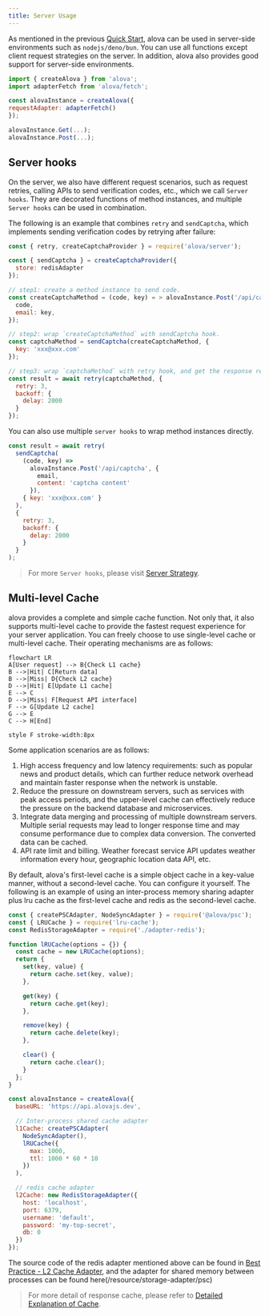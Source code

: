 ```yaml
---
title: Server Usage
---
```


As mentioned in the previous [Quick Start](/tutorial/getting-started/quick-start), alova can be used in server-side environments such as `nodejs/deno/bun`. You can use all functions except client request strategies on the server. In addition, alova also provides good support for server-side environments.

```js
import { createAlova } from 'alova';
import adapterFetch from 'alova/fetch';

const alovaInstance = createAlova({
requestAdapter: adapterFetch()
});

alovaInstance.Get(...);
alovaInstance.Post(...);
```

## Server hooks

On the server, we also have different request scenarios, such as request retries, calling APIs to send verification codes, etc., which we call `Server hooks`. They are decorated functions of method instances, and multiple `Server hooks` can be used in combination.

The following is an example that combines `retry` and `sendCaptcha`, which implements sending verification codes by retrying after failure:

```js
const { retry, createCaptchaProvider } = require('alova/server');

const { sendCaptcha } = createCaptchaProvider({
  store: redisAdapter
});

// step1: create a method instance to send code.
const createCaptchaMethod = (code, key) = > alovaInstance.Post('/api/captcha', {
  code,
  email: key,
});

// step2: wrap `createCaptchaMethod` with sendCaptcha hook.
const captchaMethod = sendCaptcha(createCaptchaMethod, {
  key: 'xxx@xxx.com'
});

// step3: wrap `captchaMethod` with retry hook, and get the response result through `await`
const result = await retry(captchaMethod, {
  retry: 3,
  backoff: {
    delay: 2000
  }
});
```

You can also use multiple `server hooks` to wrap method instances directly.

```javascript
const result = await retry(
  sendCaptcha(
    (code, key) =>
      alovaInstance.Post('/api/captcha', {
        email,
        content: 'captcha content'
      }),
    { key: 'xxx@xxx.com' }
  ),
  {
    retry: 3,
    backoff: {
      delay: 2000
    }
  }
);
```

> For more `Server hooks`, please visit [Server Strategy](/tutorial/server/strategy).

## Multi-level Cache

alova provides a complete and simple cache function. Not only that, it also supports multi-level cache to provide the fastest request experience for your server application. You can freely choose to use single-level cache or multi-level cache. Their operating mechanisms are as follows:

```mermaid
flowchart LR
A[User request] --> B{Check L1 cache}
B -->|Hit| C[Return data]
B -->|Miss| D{Check L2 cache}
D -->|Hit| E[Update L1 cache]
E --> C
D -->|Miss| F[Request API interface]
F --> G[Update L2 cache]
G --> E
C --> H[End]

style F stroke-width:8px
```

Some application scenarios are as follows:

1. High access frequency and low latency requirements: such as popular news and product details, which can further reduce network overhead and maintain faster response when the network is unstable.
2. Reduce the pressure on downstream servers, such as services with peak access periods, and the upper-level cache can effectively reduce the pressure on the backend database and microservices.
3. Integrate data merging and processing of multiple downstream servers. Multiple serial requests may lead to longer response time and may consume performance due to complex data conversion. The converted data can be cached.
4. API rate limit and billing. Weather forecast service API updates weather information every hour, geographic location data API, etc.

By default, alova's first-level cache is a simple object cache in a key-value manner, without a second-level cache. You can configure it yourself. The following is an example of using an inter-process memory sharing adapter plus lru cache as the first-level cache and redis as the second-level cache.

```js
const { createPSCAdapter, NodeSyncAdapter } = require('@alova/psc');
const { LRUCache } = require('lru-cache');
const RedisStorageAdapter = require('./adapter-redis');

function lRUCache(options = {}) {
  const cache = new LRUCache(options);
  return {
    set(key, value) {
      return cache.set(key, value);
    },

    get(key) {
      return cache.get(key);
    },

    remove(key) {
      return cache.delete(key);
    },

    clear() {
      return cache.clear();
    }
  };
}

const alovaInstance = createAlova({
  baseURL: 'https://api.alovajs.dev',

  // Inter-process shared cache adapter
  l1Cache: createPSCAdapter(
    NodeSyncAdapter(),
    lRUCache({
      max: 1000,
      ttl: 1000 * 60 * 10
    })
  ),

  // redis cache adapter
  l2Cache: new RedisStorageAdapter({
    host: 'localhost',
    port: 6379,
    username: 'default',
    password: 'my-top-secret',
    db: 0
  })
});
```

The source code of the redis adapter mentioned above can be found in [Best Practice - L2 Cache Adapter](/tutorial/project/best-practice/l2-storage), and the adapter for shared memory between processes can be found here(/resource/storage-adapter/psc)

> For more detail of response cache, please refer to [Detailed Explanation of Cache](/tutorial/cache/mode).
